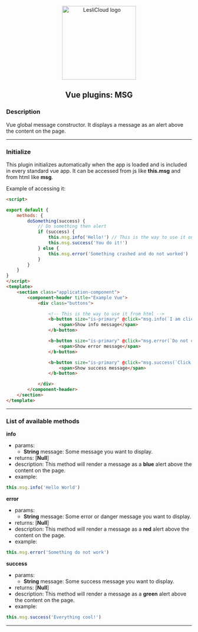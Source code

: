 <p align="center">
	<img width="200" alt="LesliCloud logo" src="https://cdn.lesli.tech//lesli/brand/lesli-logo.svg" />
</p>

<h2 align="center">Vue plugins: MSG</h2>


### Description
Vue global message constructor. It displays a message as an alert above the content on the page.

<hr>


### Initialize
This plugin initializes automatically when the app is loaded and is included in every standard vue app.
It can be accessed from js like **this.msg** and from html like **msg**.

Example of accessing it:
```html
<script>

export default {
    methods: {
        doSomething(success) {
            // Do something then alert
            if (success) {
                this.msg.info('Hello!') // This is the way to use it on js
                this.msg.success('You do it!')
            } else {
                this.msg.error('Something crashed and do not worked')
            }
        }
    }
}
</script>
<template>
    <section class="application-component">
        <component-header title="Example Vue">
            <div class="buttons">

                <!-- This is the way to use it from html -->
                <b-button size="is-primary" @click="msg.info(`I am clickable`)" >
                    <span>Show info message</span>
                </b-button>

                <b-button size="is-primary" @click="msg.error(`Do not click me`)" >
                    <span>Show error message</span>
                </b-button>

                <b-button size="is-primary" @click="msg.success(`Click me`)" >
                    <span>Show success message</span>
                </b-button>

            </div>
        </component-header>
    </section>
</template>
```


<hr>


### List of available methods

**info**
* params:
    * **String** message: Some message you want to display.
* returns: [**Null**]
* description: This method will render a message as a **blue** alert above the content on the page.
* example:
```js
this.msg.info('Hello World')
```


**error**
* params:
    * **String** message: Some error or danger message you want to display.
* returns: [**Null**]
* description: This method will render a message as a **red** alert above the content on the page.
* example:
```js
this.msg.error('Something do not work')
```


**success**
* params:
    * **String** message: Some success message you want to display.
* returns: [**Null**]
* description: This method will render a message as a **green** alert above the content on the page.
* example:
```js
this.msg.success('Everything cool!')
```

<hr>
